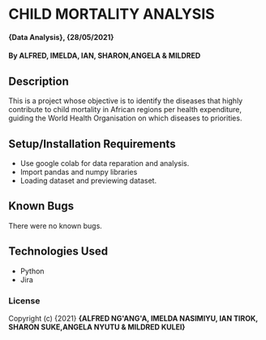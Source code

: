 # CHILD MORTALITY ANALYSIS
#### {Data Analysis}, {28/05/2021}
#### By ALFRED, IMELDA, IAN, SHARON,ANGELA & MILDRED
## Description
This is a project whose objective is to identify the diseases that highly contribute to child mortality in African regions per health expenditure, guiding the World Health Organisation on which diseases to priorities.
## Setup/Installation Requirements
* Use google colab for data reparation and analysis.
* Import pandas and numpy libraries
* Loading dataset and previewing dataset.
## Known Bugs
There were no known bugs.
## Technologies Used
* Python
* Jira
### License
Copyright (c) {2021} **{ALFRED NG'ANG'A, IMELDA NASIMIYU, IAN TIROK, SHARON SUKE,ANGELA NYUTU & MILDRED KULEI}**
